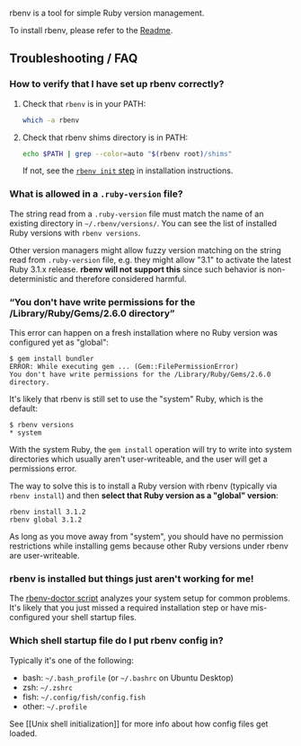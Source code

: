 rbenv is a tool for simple Ruby version management.

To install rbenv, please refer to the [Readme][install].

## Troubleshooting / FAQ

### How to verify that I have set up rbenv correctly?

1.  Check that `rbenv` is in your PATH:

    ```sh
    which -a rbenv
    ```

2.  Check that rbenv shims directory is in PATH:

    ```sh
    echo $PATH | grep --color=auto "$(rbenv root)/shims"
    ```

    If not, see the [`rbenv init` step][init] in installation instructions.

### What is allowed in a `.ruby-version` file?

The string read from a `.ruby-version` file must match the name of an existing
directory in `~/.rbenv/versions/`. You can see the list of installed Ruby
versions with `rbenv versions`.

Other version managers might allow fuzzy version matching on the string read from `.ruby-version` file, e.g. they might allow "3.1" to activate the latest Ruby 3.1.x release. **rbenv will not support this** since such behavior is non-deterministic and therefore considered harmful.

### “You don't have write permissions for the /Library/Ruby/Gems/2.6.0 directory”

This error can happen on a fresh installation where no Ruby version was configured yet as "global":
```
$ gem install bundler
ERROR: While executing gem ... (Gem::FilePermissionError)
You don't have write permissions for the /Library/Ruby/Gems/2.6.0 directory.
```
It's likely that rbenv is still set to use the "system" Ruby, which is the default:
```
$ rbenv versions
* system
```
With the system Ruby, the `gem install` operation will try to write into system directories which usually aren't user-writeable, and the user will get a permissions error.

The way to solve this is to install a Ruby version with rbenv (typically via `rbenv install`) and then **select that Ruby version as a "global" version**:
```
rbenv install 3.1.2
rbenv global 3.1.2
```
As long as you move away from "system", you should have no permission restrictions while installing gems because other Ruby versions under rbenv are user-writeable.

### rbenv is installed but things just aren't working for me!

The [rbenv-doctor script](https://github.com/rbenv/rbenv-installer#readme) analyzes your system setup for common problems. It's likely that you just missed a required installation step or have mis-configured your shell startup files.

### Which shell startup file do I put rbenv config in?

Typically it's one of the following:

* bash: `~/.bash_profile` (or `~/.bashrc` on Ubuntu Desktop)
* zsh: `~/.zshrc`
* fish: `~/.config/fish/config.fish`
* other: `~/.profile`

See [[Unix shell initialization]] for more info about how config files get
loaded.


  [install]: https://github.com/rbenv/rbenv#installation
  [init]: https://github.com/rbenv/rbenv#basic-git-checkout
